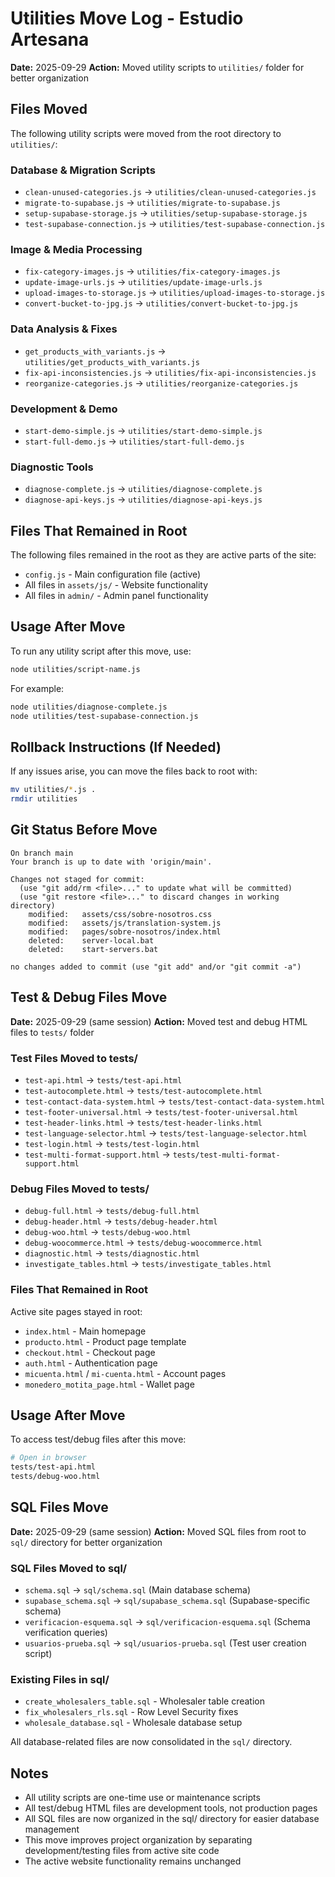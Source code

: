 # Utilities Move Log - Estudio Artesana

**Date:** 2025-09-29
**Action:** Moved utility scripts to `utilities/` folder for better organization

## Files Moved

The following utility scripts were moved from the root directory to `utilities/`:

### Database & Migration Scripts
- `clean-unused-categories.js` → `utilities/clean-unused-categories.js`
- `migrate-to-supabase.js` → `utilities/migrate-to-supabase.js`
- `setup-supabase-storage.js` → `utilities/setup-supabase-storage.js`
- `test-supabase-connection.js` → `utilities/test-supabase-connection.js`

### Image & Media Processing
- `fix-category-images.js` → `utilities/fix-category-images.js`
- `update-image-urls.js` → `utilities/update-image-urls.js`
- `upload-images-to-storage.js` → `utilities/upload-images-to-storage.js`
- `convert-bucket-to-jpg.js` → `utilities/convert-bucket-to-jpg.js`

### Data Analysis & Fixes
- `get_products_with_variants.js` → `utilities/get_products_with_variants.js`
- `fix-api-inconsistencies.js` → `utilities/fix-api-inconsistencies.js`
- `reorganize-categories.js` → `utilities/reorganize-categories.js`

### Development & Demo
- `start-demo-simple.js` → `utilities/start-demo-simple.js`
- `start-full-demo.js` → `utilities/start-full-demo.js`

### Diagnostic Tools
- `diagnose-complete.js` → `utilities/diagnose-complete.js`
- `diagnose-api-keys.js` → `utilities/diagnose-api-keys.js`

## Files That Remained in Root

The following files remained in the root as they are active parts of the site:
- `config.js` - Main configuration file (active)
- All files in `assets/js/` - Website functionality
- All files in `admin/` - Admin panel functionality

## Usage After Move

To run any utility script after this move, use:
```bash
node utilities/script-name.js
```

For example:
```bash
node utilities/diagnose-complete.js
node utilities/test-supabase-connection.js
```

## Rollback Instructions (If Needed)

If any issues arise, you can move the files back to root with:
```bash
mv utilities/*.js .
rmdir utilities
```

## Git Status Before Move

```
On branch main
Your branch is up to date with 'origin/main'.

Changes not staged for commit:
  (use "git add/rm <file>..." to update what will be committed)
  (use "git restore <file>..." to discard changes in working directory)
	modified:   assets/css/sobre-nosotros.css
	modified:   assets/js/translation-system.js
	modified:   pages/sobre-nosotros/index.html
	deleted:    server-local.bat
	deleted:    start-servers.bat

no changes added to commit (use "git add" and/or "git commit -a")
```

## Test & Debug Files Move

**Date:** 2025-09-29 (same session)
**Action:** Moved test and debug HTML files to `tests/` folder

### Test Files Moved to tests/
- `test-api.html` → `tests/test-api.html`
- `test-autocomplete.html` → `tests/test-autocomplete.html`
- `test-contact-data-system.html` → `tests/test-contact-data-system.html`
- `test-footer-universal.html` → `tests/test-footer-universal.html`
- `test-header-links.html` → `tests/test-header-links.html`
- `test-language-selector.html` → `tests/test-language-selector.html`
- `test-login.html` → `tests/test-login.html`
- `test-multi-format-support.html` → `tests/test-multi-format-support.html`

### Debug Files Moved to tests/
- `debug-full.html` → `tests/debug-full.html`
- `debug-header.html` → `tests/debug-header.html`
- `debug-woo.html` → `tests/debug-woo.html`
- `debug-woocommerce.html` → `tests/debug-woocommerce.html`
- `diagnostic.html` → `tests/diagnostic.html`
- `investigate_tables.html` → `tests/investigate_tables.html`

### Files That Remained in Root
Active site pages stayed in root:
- `index.html` - Main homepage
- `producto.html` - Product page template
- `checkout.html` - Checkout page
- `auth.html` - Authentication page
- `micuenta.html` / `mi-cuenta.html` - Account pages
- `monedero_motita_page.html` - Wallet page

## Usage After Move

To access test/debug files after this move:
```bash
# Open in browser
tests/test-api.html
tests/debug-woo.html
```

## SQL Files Move

**Date:** 2025-09-29 (same session)
**Action:** Moved SQL files from root to `sql/` directory for better organization

### SQL Files Moved to sql/
- `schema.sql` → `sql/schema.sql` (Main database schema)
- `supabase_schema.sql` → `sql/supabase_schema.sql` (Supabase-specific schema)
- `verificacion-esquema.sql` → `sql/verificacion-esquema.sql` (Schema verification queries)
- `usuarios-prueba.sql` → `sql/usuarios-prueba.sql` (Test user creation script)

### Existing Files in sql/
- `create_wholesalers_table.sql` - Wholesaler table creation
- `fix_wholesalers_rls.sql` - Row Level Security fixes
- `wholesale_database.sql` - Wholesale database setup

All database-related files are now consolidated in the `sql/` directory.

## Notes

- All utility scripts are one-time use or maintenance scripts
- All test/debug HTML files are development tools, not production pages
- All SQL files are now organized in the sql/ directory for easier database management
- This move improves project organization by separating development/testing files from active site code
- The active website functionality remains unchanged